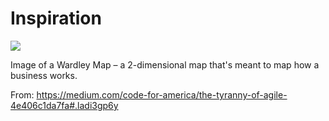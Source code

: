 # Inspiration

![](https://db-feed.s3.amazonaws.com/legacy/Screen_Shot_2016-08-26_at_1_22_29_PM-1472232295093.png)

Image of a Wardley Map – a 2-dimensional map that's meant to map how a business works.

From: https://medium.com/code-for-america/the-tyranny-of-agile-4e406c1da7fa#.ladi3gp6y